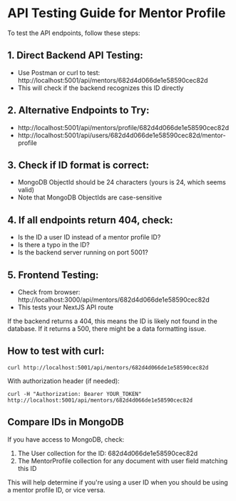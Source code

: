 # API Testing Guide for Mentor Profile

To test the API endpoints, follow these steps:

## 1. Direct Backend API Testing:
- Use Postman or curl to test: http://localhost:5001/api/mentors/682d4d066de1e58590cec82d
- This will check if the backend recognizes this ID directly

## 2. Alternative Endpoints to Try:
- http://localhost:5001/api/mentors/profile/682d4d066de1e58590cec82d
- http://localhost:5001/api/users/682d4d066de1e58590cec82d/mentor-profile
   
## 3. Check if ID format is correct:
- MongoDB ObjectId should be 24 characters (yours is 24, which seems valid)
- Note that MongoDB ObjectIds are case-sensitive

## 4. If all endpoints return 404, check:
- Is the ID a user ID instead of a mentor profile ID?
- Is there a typo in the ID?
- Is the backend server running on port 5001?

## 5. Frontend Testing:
- Check from browser: http://localhost:3000/api/mentors/682d4d066de1e58590cec82d
- This tests your NextJS API route
   
If the backend returns a 404, this means the ID is likely not found in the database.
If it returns a 500, there might be a data formatting issue.

## How to test with curl:
```
curl http://localhost:5001/api/mentors/682d4d066de1e58590cec82d
```

With authorization header (if needed):
```
curl -H "Authorization: Bearer YOUR_TOKEN" http://localhost:5001/api/mentors/682d4d066de1e58590cec82d
```

## Compare IDs in MongoDB
If you have access to MongoDB, check:
1. The User collection for the ID: 682d4d066de1e58590cec82d
2. The MentorProfile collection for any document with user field matching this ID

This will help determine if you're using a user ID when you should be using a mentor profile ID, or vice versa. 